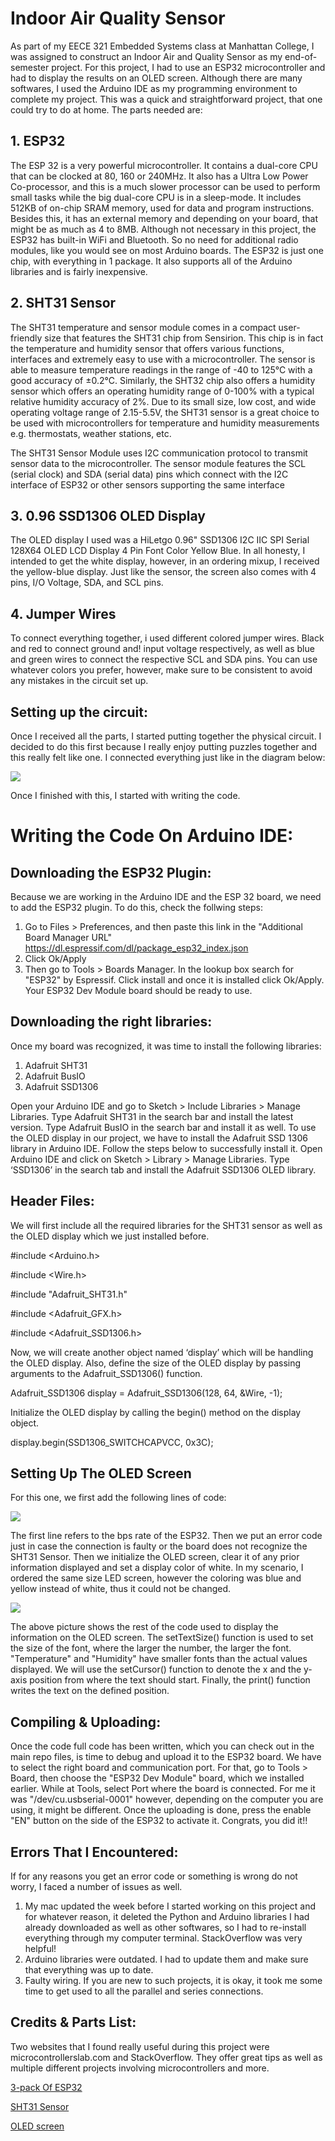 # Indoor Air Quality Sensor
As part of my EECE 321 Embedded Systems class at Manhattan College, I was assigned to construct an Indoor Air and Quality Sensor as my end-of-semester project. For this project, I had to use an ESP32 microcontroller and had to display the results on an OLED screen. Although there are many softwares, I used the Arduino IDE as my programming environment to complete my project. This was a quick and straightforward project, that one could try to do at home. The parts needed are: 
## 1. ESP32
The ESP 32 is a very powerful microcontroller. It contains a dual-core CPU that can be clocked at 80, 160 or 240MHz. It also has a Ultra Low Power Co-processor, and this is a much slower processor can be used to perform small tasks while the big dual-core CPU is in a sleep-mode. It includes 512KB of on-chip SRAM memory, used for data and program instructions. Besides this, it has an external memory and depending on your board, that might be as much as 4 to 8MB. Although not necessary in this project, the ESP32 has built-in WiFi and Bluetooth. So no need for additional radio modules, like you would see on most Arduino boards. The ESP32 is just one chip, with everything in 1 package. It also supports all of the Arduino libraries and is fairly inexpensive. 
## 2. SHT31 Sensor 
The SHT31 temperature and sensor module comes in a compact user-friendly size that features the SHT31 chip from Sensirion. This chip is in fact the temperature and humidity sensor that offers various functions, interfaces and extremely easy to use with a microcontroller. The sensor is able to measure temperature readings in the range of -40 to 125°C with a good accuracy of ±0.2°C. Similarly, the SHT32 chip also offers a humidity sensor which offers an operating humidity range of 0-100% with a typical relative humidity accuracy of 2%. Due to its small size, low cost, and wide operating voltage range of 2.15-5.5V, the SHT31 sensor is a great choice to be used with microcontrollers for temperature and humidity measurements e.g. thermostats, weather stations, etc.

The SHT31 Sensor Module uses I2C communication protocol to transmit sensor data to the microcontroller. The sensor module features the SCL (serial clock) and SDA (serial data) pins which connect with the I2C interface of ESP32 or other sensors supporting the same interface
## 3. 0.96 SSD1306 OLED Display
The OLED display I used was a HiLetgo 0.96" SSD1306 I2C IIC SPI Serial 128X64 OLED LCD Display 4 Pin Font Color Yellow Blue. In all honesty, I intended to get the white display, however, in an ordering mixup, I received the yellow-blue display. Just like the sensor, the screen also comes with 4 pins, I/O Voltage, SDA, and SCL pins.
## 4. Jumper Wires
To connect everything together, i used different colored jumper wires. Black and red to connect ground and!
 input voltage respectively, as well as blue and green wires to connect the respective SCL and SDA pins. You can use whatever colors you prefer, however, make sure to be consistent to avoid any mistakes in the circuit set up. 

## Setting up the circuit: 
Once I received all the parts, I started putting together the physical circuit. I decided to do this first because I really enjoy putting puzzles together and this really felt like one. I connected everything just like in the diagram below:

![](images/sht31circuit.jpeg)

Once I finished with this, I started with writing the code. 

# Writing the Code On Arduino IDE:
## Downloading the ESP32 Plugin:
Because we are working in the Arduino IDE and the ESP 32 board, we need to add the ESP32 plugin. To do this, check the follwing steps: 
1. Go to Files > Preferences, and then paste this link in the "Additional Board Manager URL" https://dl.espressif.com/dl/package_esp32_index.json
2. Click Ok/Apply
3. Then go to Tools > Boards Manager. In the lookup box search for "ESP32" by Espressif. Click install and once it is installed click Ok/Apply. Your ESP32 Dev Module board should be ready to use. 

## Downloading the right libraries:
Once my board was recognized, it was time to install the following libraries: 

1. Adafruit SHT31
2. Adafruit BusIO
3. Adafruit SSD1306


Open your Arduino IDE and go to Sketch > Include Libraries > Manage Libraries. Type Adafruit SHT31 in the search bar and install the latest version. Type Adafruit BusIO in the search bar and install it as well. To use the OLED display in our project, we have to install the Adafruit SSD 1306 library in Arduino IDE. Follow the steps below to successfully install it. Open Arduino IDE and click on Sketch > Library > Manage Libraries. Type ‘SSD1306’ in the search tab and install the Adafruit SSD1306 OLED library.
## Header Files: 
We will first include all the required libraries for the SHT31 sensor as well as the OLED display which we just installed before.

#include <Arduino.h>

#include <Wire.h>

#include "Adafruit_SHT31.h"

#include <Adafruit_GFX.h>

#include <Adafruit_SSD1306.h>

Now, we will create another object named ‘display’ which will be handling the OLED display. Also, define the size of the OLED display by passing arguments to the Adafruit_SSD1306() function.

Adafruit_SSD1306 display = Adafruit_SSD1306(128, 64, &Wire, -1);

Initialize the OLED display by calling the begin() method on the display object.

display.begin(SSD1306_SWITCHCAPVCC, 0x3C); 
## Setting Up The OLED Screen
For this one, we first add the following lines of code: 

![](images/oled1.jpg)

The first line refers to the bps rate of the ESP32. Then we put an error code just in case the connection is faulty or the board does not recognize the SHT31 Sensor. Then we initialize the OLED screen, clear it of any prior information displayed and set a display color of white. In my scenario, I ordered the same size LED screen, however the coloring was blue and yellow instead of white, thus it could not be changed. 

![](images/Screenshot%202022-12-16%20at%204.29.26%20PM.png)


The above picture shows the rest of the code used to display the information on the OLED screen. The setTextSize() function is used to set the size of the font, where the larger the number, the larger the font. "Temperature" and "Humidity" have smaller fonts than the actual values displayed. We will use the setCursor() function to denote the x and the y-axis position from where the text should start. Finally, the print() function writes the text on the defined position.

## Compiling & Uploading: 
Once the code full code has been written, which you can check out in the main repo files, is time to debug and upload it to the ESP32 board. We have to select the right board and communication port. For that, go to Tools > Board, then choose the "ESP32 Dev Module" board, which we installed earlier. While at Tools, select Port where the board is connected. For me it was "/dev/cu.usbserial-0001" however, depending on the computer you are using, it might be different. Once the uploading is done, press the enable "EN" button on the side of the ESP32 to activate it. Congrats, you did it!! 

## Errors That I Encountered:
If for any reasons you get an error code or something is wrong do not worry, I faced a number of issues as well. 
1. My mac updated the week before I started working on this project and for whatever reason, it deleted the Python and Arduino libraries I had already downloaded as well as other softwares, so I had to re-install everything through my computer terminal. StackOverflow was very helpful! 
2. Arduino libraries were outdated. I had to update them and make sure that everything was up to date. 
3. Faulty wiring. If you are new to such projects, it is okay, it took me some time to get used to all the parallel and series connections. 

## Credits & Parts List:

Two websites that I found really useful during this project were microcontrollerslab.com and StackOverflow. They offer great tips as well as multiple different projects involving microcontrollers and more. 

<a href="https://www.amazon.com/dp/B09GK74F7N?psc=1&ref=ppx_yo2ov_dt_b_product_details/" target="_blank">3-pack Of ESP32</a>

<a href="https://www.amazon.com/dp/B085WBFCMF?psc=1&ref=ppx_yo2ov_dt_b_product_details/" target="_blank">SHT31 Sensor</a>

<a href="https://www.amazon.com/dp/B072Q2X2LL?psc=1&ref=ppx_yo2ov_dt_b_product_details/" target="_blank">OLED screen</a>
